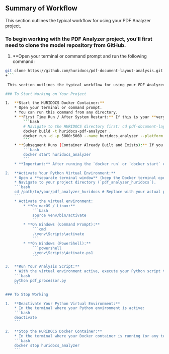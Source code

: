 ## Summary of Workflow

This section outlines the typical workflow for using your PDF Analyzer project.


### To begin working with the PDF Analyzer project, you'll first need to **clone the model repository** from GitHub.

 1. **Open your terminal or command prompt and run the following command:

```bash
git clone https://github.com/huridocs/pdf-document-layout-analysis.git
+```
 
 This section outlines the typical workflow for using your PDF Analyzer project.

### To Start Working on Your Project

1.  **Start the HURIDOCS Docker Container:**
    * Open your terminal or command prompt.
    * You can run this command from any directory.
    * **First Time Run / After System Restart:** If this is your **very first time running** the project, or if you have previously run `docker rm huridocs_analyzer` (deleted the container), you will need to **build and run** it:
        ```bash
        # Navigate to the HURIDOCS directory first: cd pdf-document-layout-analysis
        docker build -t huridocs-pdf-analyzer .
        docker run -d -p 5060:5060 --name huridocs_analyzer --platform linux/amd64 huridocs-pdf-analyzer
        ```
    * **Subsequent Runs (Container Already Built and Exists):** If you've previously built the image and the container exists (you just stopped it), you only need to start it:
        ```bash
        docker start huridocs_analyzer
        ```
    * **Important:** After running the `docker run` or `docker start` command, wait for about 10-20 seconds for the service inside the container to fully initialize and become ready to process requests.

2.  **Activate Your Python Virtual Environment:**
    * Open a **separate terminal window** (keep the Docker terminal open).
    * Navigate to your project directory (`pdf_analyzer_huridocs`).
    ```bash
    cd /path/to/your/pdf_analyzer_huridocs # Replace with your actual path
    ```
    * Activate the virtual environment:
        * **On macOS / Linux:**
            ```bash
            source venv/bin/activate
            ```
        * **On Windows (Command Prompt):**
            ```cmd
            .\venv\Scripts\activate
            ```
        * **On Windows (PowerShell):**
            ```powershell
            .\venv\Scripts\Activate.ps1
            ```

3.  **Run Your Analysis Script:**
    * With the virtual environment active, execute your Python script to process PDFs in the `input/` folder.
    ```bash
    python pdf_processor.py
    ```

### To Stop Working

1.  **Deactivate Your Python Virtual Environment:**
    * In the terminal where your Python environment is active:
    ```bash
    deactivate
    ```

2.  **Stop the HURIDOCS Docker Container:**
    * In the terminal where your Docker container is running (or any terminal):
    ```bash
    docker stop huridocs_analyzer
    ```
